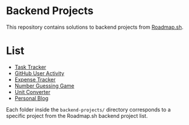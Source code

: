 
# Backend Projects

This repository contains solutions to backend projects from [Roadmap.sh](https://roadmap.sh/backend/projects).

# List
- [Task Tracker](https://roadmap.sh/projects/task-tracker)
- [GitHub User Activity](https://roadmap.sh/projects/github-user-activity)
- [Expense Tracker](https://roadmap.sh/projects/expense-tracker)
- [Number Guessing Game](https://roadmap.sh/projects/number-guessing-game)
- [Unit Converter](https://roadmap.sh/projects/unit-converter)
- [Personal Blog](https://roadmap.sh/projects/personal-blog)

Each folder inside the `backend-projects/` directory corresponds to a specific project from the Roadmap.sh backend project list.
